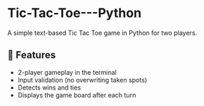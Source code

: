 # Tic-Tac-Toe---Python
A simple text-based Tic Tac Toe game in Python for two players.

## 🔧 Features
- 2-player gameplay in the terminal
- Input validation (no overwriting taken spots)
- Detects wins and ties
- Displays the game board after each turn
